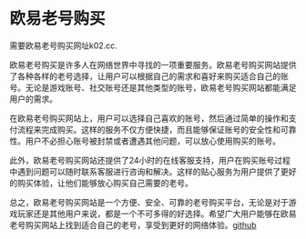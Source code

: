 # 欧易老号购买

需要欧易老号购买网址k02.cc. 

欧易老号购买是许多人在网络世界中寻找的一项重要服务。欧易老号购买网站提供了各种各样的老号选择，让用户可以根据自己的需求和喜好来购买适合自己的账号。无论是游戏账号、社交账号还是其他类型的账号，欧易老号购买网站都能满足用户的需求。

在欧易老号购买网站上，用户可以选择自己喜欢的账号，然后通过简单的操作和支付流程来完成购买。这样的服务不仅方便快捷，而且能够保证账号的安全性和可靠性。用户不必担心账号被封禁或者遭遇其他问题，可以放心使用购买的账号。

此外，欧易老号购买网站还提供了24小时的在线客服支持，用户在购买账号过程中遇到问题可以随时联系客服进行咨询和解决。这样的贴心服务为用户提供了更好的购买体验，让他们能够放心购买自己需要的老号。

总之，欧易老号购买网站是一个方便、安全、可靠的老号购买平台，无论是对于游戏玩家还是其他用户来说，都是一个不可多得的好选择。希望广大用户能够在欧易老号购买网站上找到适合自己的老号，享受到更好的网络体验。[github](https://github.com)